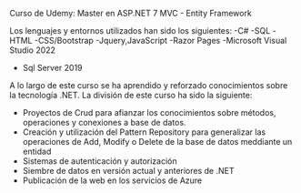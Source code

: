 Curso de Udemy: Master en ASP.NET 7 MVC - Entity Framework

Los lenguajes y entornos utilizados han sido los siguientes:
-C#
-SQL
-HTML
-CSS/Bootstrap
-Jquery,JavaScript
-Razor Pages
-Microsoft Visual Studio 2022
- Sql Server 2019

A lo largo de este curso se ha aprendido y reforzado conocimientos sobre la tecnología .NET.
La división de este curso ha sido la siguiente:
- Proyectos de Crud para afianzar los conocimientos sobre métodos, operaciones y conexiones a base de datos.
- Creación y utilización del Pattern Repository para generalizar las operaciones de Add, Modify o Delete de la base de datos meddiante un entidad<T>
- Sistemas de autenticación y autorización
- Siembre de datos en versión actual y anteriores de .NET
- Publicación de la web en los servicios de Azure
